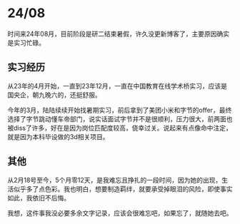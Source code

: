 # 24/08
时间来24年08月，目前阶段是研二结束暑假，许久没更新博客了，主要原因确实是实习忙碌。

## 实习经历
从23年的4月开始，一直到23年12月，一直在中国教育在线学术桥实习，应该是国央企，朝九晚六的，还挺舒服。

今年的3月，陆陆续续开始找暑期实习，前后拿到了美团小米和字节的offer，最终选择了字节跳动懂车帝部门，说实话面试字节并不是很顺利，压力很大，前两面也被diss了许多，好在是因为岗位匹配度较高，侥幸过关。说起来有点像命中注定，就是因为本科毕设做的3d相关项目。

## 其他
从2月18号至今，5个月零12天，是我难忘且挣扎的一段时间，因为她的出现，生活似乎多了点色彩。我也明白，想要制造羁绊，就要承受掉眼泪的风险，即使事实如此，我依旧不后悔。

我想，这件事我没必要多余文字记录，应该会很难忘吧，如果忘了，就随她去吧。

